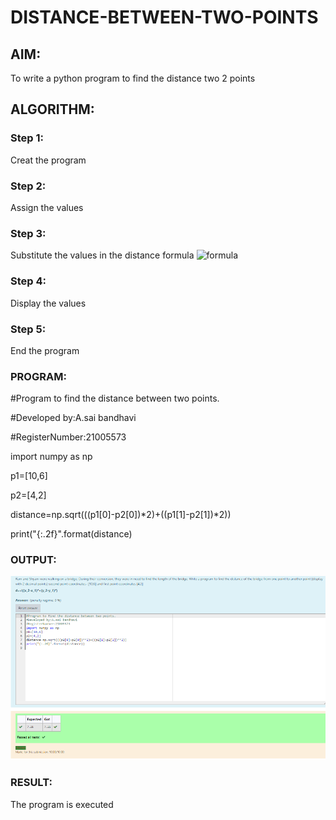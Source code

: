 # DISTANCE-BETWEEN-TWO-POINTS

## AIM:
To write a python program to find the distance two 2 points
## ALGORITHM:
### Step 1: 
Creat the program 
### Step 2: 
Assign the values
### Step 3: 
Substitute the values in the distance formula  ![formula](/formula.jpg)
### Step 4: 
Display the values
### Step 5: 
End the program
### PROGRAM:

#Program to find the distance between two points.

#Developed by:A.sai bandhavi 

#RegisterNumber:21005573

import numpy as np

p1=[10,6]

p2=[4,2]

distance=np.sqrt(((p1[0]-p2[0])*2)+((p1[1]-p2[1])*2))

print("{:.2f}".format(distance)
  


### OUTPUT:
![output](https://github.com/Saibandhavi75/DISTANCE-BETWEEN-TWO-POINTS/blob/main/distance%20between%20two%20values.png?raw=true)

### RESULT:
The program is executed